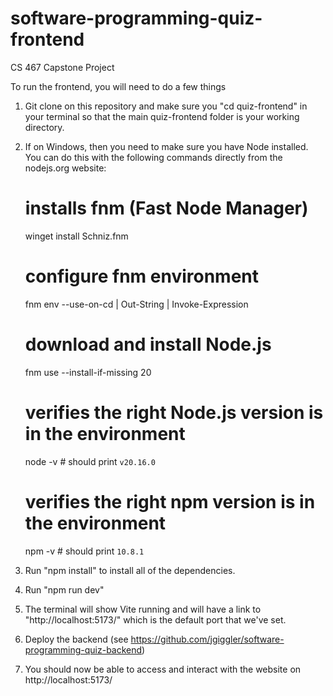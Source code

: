 # software-programming-quiz-frontend
CS 467 Capstone Project

To run the frontend, you will need to do a few things 

1. Git clone on this repository and make sure you "cd quiz-frontend" in your terminal so that the main quiz-frontend folder is your working directory.

2. If on Windows, then you need to make sure you have Node installed. You can do this with the following commands directly from the nodejs.org website: 

    # installs fnm (Fast Node Manager)
    winget install Schniz.fnm

    # configure fnm environment
    fnm env --use-on-cd | Out-String | Invoke-Expression

    # download and install Node.js
    fnm use --install-if-missing 20

    # verifies the right Node.js version is in the environment
    node -v # should print `v20.16.0`

    # verifies the right npm version is in the environment
    npm -v # should print `10.8.1`

2. Run "npm install" to install all of the dependencies. 

3. Run "npm run dev" 

4. The terminal will show Vite running and will have a link to "http://localhost:5173/" which is the default port that we've set. 

5. Deploy the backend (see https://github.com/jgiggler/software-programming-quiz-backend)

6. You should now be able to access and interact with the website on http://localhost:5173/